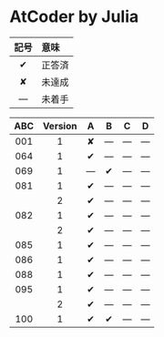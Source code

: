 # AtCoder by Julia #

|記号|意味|
|:-:|:-|
|&#x2714;|正答済|
|&#x2718;|未達成|
|&#x2014;|未着手|

|ABC|Version|A|B|C|D|
|:-:|:-:|:-:|:-:|:-:|:-:|
|001|1|&#x2718;|&#x2014;|&#x2014;|&#x2014;|
|064|1|&#x2714;|&#x2014;|&#x2014;|&#x2014;|
|069|1|&#x2014;|&#x2714;|&#x2014;|&#x2014;|
|081|1|&#x2714;|&#x2014;|&#x2014;|&#x2014;|
|   |2|&#x2714;|&#x2014;|&#x2014;|&#x2014;|
|082|1|&#x2714;|&#x2014;|&#x2014;|&#x2014;|
|   |2|&#x2714;|&#x2014;|&#x2014;|&#x2014;|
|085|1|&#x2714;|&#x2014;|&#x2014;|&#x2014;|
|086|1|&#x2714;|&#x2014;|&#x2014;|&#x2014;|
|088|1|&#x2714;|&#x2014;|&#x2014;|&#x2014;|
|095|1|&#x2714;|&#x2014;|&#x2014;|&#x2014;|
|   |2|&#x2714;|&#x2014;|&#x2014;|&#x2014;|
|100|1|&#x2714;|&#x2714;|&#x2014;|&#x2014;|
